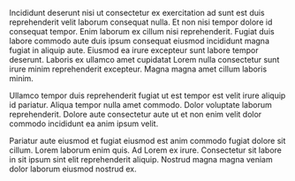 Incididunt deserunt nisi ut consectetur ex exercitation ad sunt est duis reprehenderit velit laborum consequat nulla. Et non nisi tempor dolore id consequat tempor. Enim laborum ex cillum nisi reprehenderit. Fugiat duis labore commodo aute duis ipsum consequat eiusmod incididunt magna fugiat in aliquip aute. Eiusmod ea irure excepteur sunt labore tempor deserunt. Laboris ex ullamco amet cupidatat Lorem nulla consectetur sunt irure minim reprehenderit excepteur. Magna magna amet cillum laboris minim.

Ullamco tempor duis reprehenderit fugiat ut est tempor est velit irure aliquip id pariatur. Aliqua tempor nulla amet commodo. Dolor voluptate laborum reprehenderit. Dolore aute consectetur aute ut et non enim velit dolor commodo incididunt ea anim ipsum velit.

Pariatur aute eiusmod et fugiat eiusmod est anim commodo fugiat dolore sit cillum. Lorem laborum enim quis. Ad Lorem ex irure. Consectetur sit labore in sit ipsum sint elit reprehenderit aliquip. Nostrud magna magna veniam dolor laborum eiusmod nostrud ex.